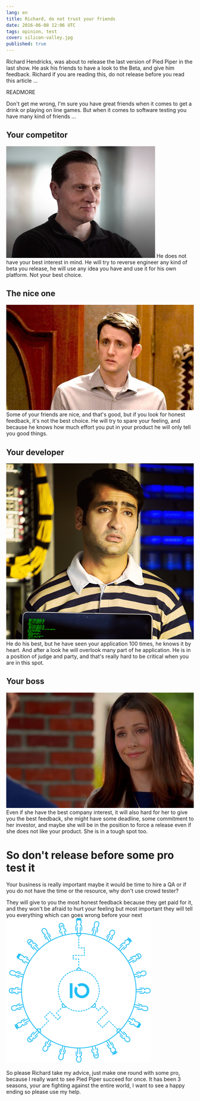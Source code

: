 ```yaml
---
lang: en
title: Richard, do not trust your friends
date: 2016-06-08 12:06 UTC
tags: opinion, test
cover: silicon-valley.jpg
published: true
---
```


Richard Hendricks, was about to release the last version of Pied Piper in the last show. 
He ask his friends to have a look to the Beta, and give him feedback. 
Richard if you are reading this, do not release before you read this article ...

READMORE

Don't get me wrong, I'm sure you have great friends when it comes to get a drink or playing on line games.
But when it comes to software testing you have many kind of friends ...

## Your competitor
![gavin-belson](2016-06-08-richard-do-not-trust-your-friends/gavin-belson.jpg "Your competitor")
He does not have your best interest in mind.
He will try to reverse engineer any kind of beta you release,
he will use any idea you have and use it for his own platform.
Not your best choice.

## The nice one
![jared](2016-06-08-richard-do-not-trust-your-friends/jared.jpg "The nice friend")
Some of your friends are nice, and that's good, but if you look for honest feedback, it's not the best choice.
He will try to spare your feeling, and because he knows how much effort you put in your product he will only tell you good things.

## Your developer
![danesh](2016-06-08-richard-do-not-trust-your-friends/danesh.jpeg "Your developer")
He do his best, but he have seen your application 100 times, he knows it by heart. And after a look he will overlook many part of he application. 
He is in a position of judge and party, and that's really hard to be critical when you are in this spot. 

## Your boss
![monica](2016-06-08-richard-do-not-trust-your-friends/monica.jpg "Your boss")
Even if she have the best company interest, it will also hard for her to give you the best feedback, she might have some deadline, 
some commitment to her investor, and maybe she will be in the position to force a release even if she does not like your product. 
She is in a tough spot too. 

# So don't release before some pro test it
Your business is really important maybe it would be time to hire a QA or if you do not have the time or the resource, why don't use crowd tester?

They will give to you the most honest feedback because they get paid for it, and they won't be afraid to hurt your feeling but most important they will tell you everything which can goes wrong before your next 
![crowd](2016-06-08-richard-do-not-trust-your-friends/crowd.png "the crowd")

So please Richard take my advice, just make one round with some pro, because I really want to see Pied Piper succeed for once.
It has been 3 seasons, your are fighting against the entire world, I want to see a happy ending so please use my help. 